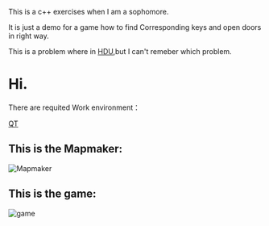 This is a c++ exercises when I am a sophomore.

It is just a demo for a game how to find Corresponding keys and open doors in right way.

This is a problem where in [HDU](http://acm.hdu.edu.cn/),but I can't remeber which problem.

# Hi.
There are requited Work environment：

[QT](http://qt.digia.com/Product/Developer-Tools/)

## This is the Mapmaker:
![Mapmaker](http://www.fileden.com/files/2011/4/27/3123162/mapmaker.png)

## This is the game:
![game](http://www.fileden.com/files/2011/4/27/3123162/game.png)